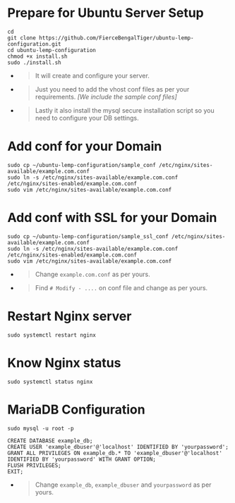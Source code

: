 # Prepare for Ubuntu Server Setup
```shell
cd
git clone https://github.com/FierceBengalTiger/ubuntu-lemp-configuration.git
cd ubuntu-lemp-configuration
chmod +x install.sh
sudo ./install.sh
```
- > It will create and configure your server.
- > Just you need to add the vhost conf files as per your requirements.
 *[We include the sample conf files]*
- > Lastly it also install the mysql secure installation script so you need to configure your DB settings.
# Add conf for your Domain
```shell
sudo cp ~/ubuntu-lemp-configuration/sample_conf /etc/nginx/sites-available/example.com.conf
sudo ln -s /etc/nginx/sites-available/example.com.conf /etc/nginx/sites-enabled/example.com.conf
sudo vim /etc/nginx/sites-available/example.com.conf
```
# Add conf with SSL for your Domain
```shell
sudo cp ~/ubuntu-lemp-configuration/sample_ssl_conf /etc/nginx/sites-available/example.com.conf
sudo ln -s /etc/nginx/sites-available/example.com.conf /etc/nginx/sites-enabled/example.com.conf
sudo vim /etc/nginx/sites-available/example.com.conf
```
- > Change `example.com.conf` as per yours.
- > Find `# Modify - ....` on conf file and change as per yours.
# Restart Nginx server
```shell
sudo systemctl restart nginx
```
# Know Nginx status
```shell
sudo systemctl status nginx 
```
# MariaDB Configuration
```shell
sudo mysql -u root -p
```
```shell
CREATE DATABASE example_db;
CREATE USER 'example_dbuser'@'localhost' IDENTIFIED BY 'yourpassword';
GRANT ALL PRIVILEGES ON example_db.* TO 'example_dbuser'@'localhost' IDENTIFIED BY 'yourpassword' WITH GRANT OPTION;
FLUSH PRIVILEGES;
EXIT;
```
- > Change `example_db`, `example_dbuser` and `yourpassword` as per yours.
